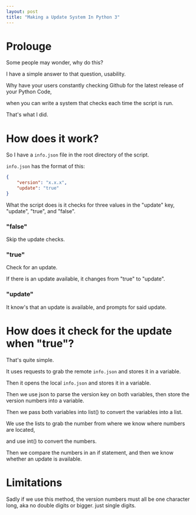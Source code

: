```yaml
---
layout: post
title: "Making a Update System In Python 3"
---
```


# Prolouge
Some people may wonder, why do this?

I have a simple answer to that question, usability.

Why have your users constantly checking Github for the latest release of your Python Code,

when you can write a system that checks each time the script is run.

That's what I did.

# How does it work?
So I have a ```info.json``` file in the root directory of the script.

```info.json``` has the format of this:

```json
{
    "version": "x.x.x",
    "update": "true"
}
```
What the script does is it checks for three values in the "update" key, "update", "true", and "false".

### "false"
Skip the update checks.

### "true"
Check for an update.

If there is an update available, it changes from "true" to "update".

### "update"
It know's that an update is available, and prompts for said update.

# How does it check for the update when "true"?
That's quite simple.

It uses requests to grab the remote ```info.json``` and stores it in a variable.

Then it opens the local ```info.json``` and stores it in a variable.

Then we use json to parse the version key on both variables, then store the version numbers into a variable.

Then we pass both variables into list() to convert the variables into a list.

We use the lists to grab the number from where we know where numbers are located,

and use int() to convert the numbers.

Then we compare the numbers in an if statement, and then we know whether an update is available.

# Limitations
Sadly if we use this method, the version numbers must all be one character long, aka no double digits or bigger. just single digits.

